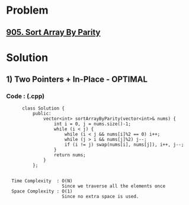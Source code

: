 # Problem

## [905. Sort Array By Parity](https://leetcode.com/problems/sort-array-by-parity/)


# Solution 

## 1) Two Pointers + In-Place - OPTIMAL

       
      
      
   ### Code : (.cpp)
    
          class Solution {
              public:
                  vector<int> sortArrayByParity(vector<int>& nums) {
                      int i = 0, j = nums.size()-1;
                      while (i < j) {
                          while (i < j && nums[i]%2 == 0) i++;
                          while (j > i && nums[j]%2) j--;
                          if (i != j) swap(nums[i], nums[j]), i++, j--;
                      }
                      return nums;
                  }
              };

 
      Time Complexity  : O(N) 
                         Since we traverse all the elements once
      Space Complexity : O(1)
                         Since no extra space is used.
